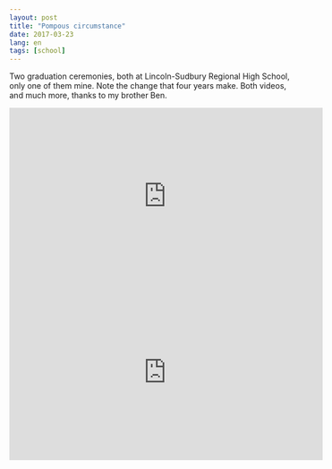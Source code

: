 ```yaml
---
layout: post
title: "Pompous circumstance"
date: 2017-03-23
lang: en
tags: [school]
---
```


Two graduation ceremonies, both at Lincoln-Sudbury Regional High School, only
one of them mine. Note the change that four years make. Both videos, and much 
more, thanks to my brother Ben.

<iframe width="560" height="315" src="https://www.youtube-nocookie.com/embed/vSNFjQF8KW4" frameborder="0" allow="accelerometer; encrypted-media; gyroscope; picture-in-picture" allowfullscreen></iframe>

<iframe width="560" height="315" src="https://www.youtube-nocookie.com/embed/rzAIVv1yVz0" frameborder="0" allow="accelerometer; encrypted-media; gyroscope; picture-in-picture" allowfullscreen></iframe>

